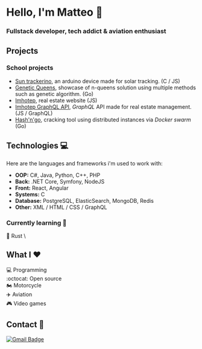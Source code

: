 # Hello, I'm Matteo 👋
### Fullstack developer, tech addict & aviation enthusiast
## Projects

### School projects 

- [Sun trackerino](https://github.com/matteoauger/sun-trackerino), an arduino device made for solar tracking. (C / JS)
- [Genetic Queens](https://github.com/matteoauger/genetic-queens), showcase of n-queens solution using multiple methods such as genetic algorithm. (Go)
- [Imhotep](https://github.com/matteoauger/imhotep), real estate website (JS)
- [Imhotep GraphQL API](https://github.com/matteoauger/imhotep-graphql-api), *GraphQL* API made for real estate management. (JS / GraphQL)
- [Hash'n'go](https://github.com/matteoauger/hash-n-go), cracking tool using distributed instances via *Docker swarm* (Go)

## Technologies :computer:

Here are the languages and frameworks i'm used to work with:
* **OOP:** C#, Java, Python, C++, PHP
* **Back:** .NET Core, Symfony, NodeJS
* **Front:** React, Angular
* **Systems:**  C
* **Database:** PostgreSQL, ElasticSearch, MongoDB, Redis
* **Other:** XML / HTML / CSS / GraphQL

### Currently learning :brain:

:crab: Rust \

## What I :heart:
:computer: Programming \
:octocat: Open source \
:motorcycle: Motorcycle \
:airplane: Aviation \
:video_game: Video games

## Contact :email:
 [![Gmail Badge](https://img.shields.io/badge/-matteo.auger@protonmail.com-c14438?style=flat-square&logo=Gmail&logoColor=white&link=mailto:Email)](mailto:matteo.auger@protonmail.com)
